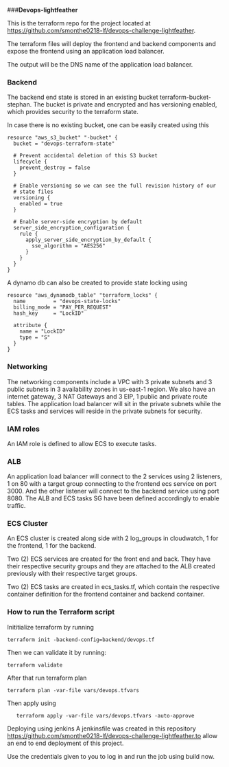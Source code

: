 ###**Devops-lightfeather**

This is the terraform repo for the project located at https://github.com/smonthe0218-lf/devops-challenge-lightfeather.

The terraform files will deploy the frontend and backend components and expose the frontend using an application load balancer.

The output will be the DNS name of the application load balancer.

### **Backend**
The backend end state is stored in an existing bucket terraform-bucket-stephan. The bucket is private and encrypted and has versioning enabled, which provides security to the terraform state.
					
In case there is no existing bucket, one can be easily created using this

```
resource "aws_s3_bucket" "-bucket" {
  bucket = "devops-terraform-state"

  # Prevent accidental deletion of this S3 bucket
  lifecycle {
    prevent_destroy = false
  }

  # Enable versioning so we can see the full revision history of our
  # state files
  versioning {
    enabled = true
  }

  # Enable server-side encryption by default
  server_side_encryption_configuration {
    rule {
      apply_server_side_encryption_by_default {
        sse_algorithm = "AES256"
      }
    }
  }
}
```
A dynamo db can also be created to provide state locking using
```
resource "aws_dynamodb_table" "terraform_locks" {
  name         = "devops-state-locks"
  billing_mode = "PAY_PER_REQUEST"
  hash_key     = "LockID"

  attribute {
    name = "LockID"
    type = "S"
  }
}
```
### **Networking**
The networking components include a VPC with 3 private subnets and 3 public subnets in 3 availability zones in us-east-1 region. We also have an internet gateway, 3 NAT Gateways and 3 EIP, 1 public and private route tables. The application load balancer will sit in the private subnets while the ECS tasks and services will reside in the private subnets for security.

### **IAM roles**
An IAM role is defined to allow ECS to execute tasks.

### **ALB**
An application load balancer will connect to the 2 services using 2 listeners, 1 on 80 with a target group connecting to the frontend ecs service on port 3000. And the other listener will connect to the backend service using port 8080. The ALB and ECS tasks SG have been defined accordingly to enable traffic.

### **ECS Cluster**
An ECS cluster is created along side with 2 log_groups in cloudwatch, 1 for the frontend, 1 for the backend.

Two (2) ECS services are created for the front end and back. They have their respective security groups and they are attached to the ALB created previously with their respective target groups.

Two (2) ECS tasks are created in ecs_tasks.tf, which contain the respective container definition for the frontend container and backend container.

### **How to run the Terraform script**
Inititialize terraform by running
```
terraform init -backend-config=backend/devops.tf
```
Then we can validate it by running:
```
terraform validate
```
After that run terraform plan
```
terraform plan -var-file vars/devops.tfvars
```
Then apply using
```
   terraform apply -var-file vars/devops.tfvars -auto-approve
```
Deploying using jenkins
A jenkinsfile was created in this repository https://github.com/smonthe0218-lf/devops-challenge-lightfeather.to allow an end to end deployment of this project.

Use the credentials given to you to log in and run the job using build now.
